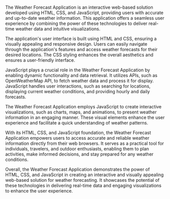 The Weather Forecast Application is an interactive web-based solution developed using HTML, CSS, and JavaScript, providing users with accurate and up-to-date weather information. This application offers a seamless user experience by combining the power of these technologies to deliver real-time weather data and intuitive visualizations.

The application's user interface is built using HTML and CSS, ensuring a visually appealing and responsive design. Users can easily navigate through the application's features and access weather forecasts for their desired locations. The CSS styling enhances the overall aesthetics and ensures a user-friendly interface.

JavaScript plays a crucial role in the Weather Forecast Application by enabling dynamic functionality and data retrieval. It utilizes APIs, such as OpenWeatherMap API, to fetch weather data and process it for display. JavaScript handles user interactions, such as searching for locations, displaying current weather conditions, and providing hourly and daily forecasts.

The Weather Forecast Application employs JavaScript to create interactive visualizations, such as charts, maps, and animations, to present weather information in an engaging manner. These visual elements enhance the user experience and facilitate a quick understanding of weather patterns.

With its HTML, CSS, and JavaScript foundation, the Weather Forecast Application empowers users to access accurate and reliable weather information directly from their web browsers. It serves as a practical tool for individuals, travelers, and outdoor enthusiasts, enabling them to plan activities, make informed decisions, and stay prepared for any weather conditions.

Overall, the Weather Forecast Application demonstrates the power of HTML, CSS, and JavaScript in creating an interactive and visually appealing web-based solution for weather forecasting. It showcases the potential of these technologies in delivering real-time data and engaging visualizations to enhance the user experience.
